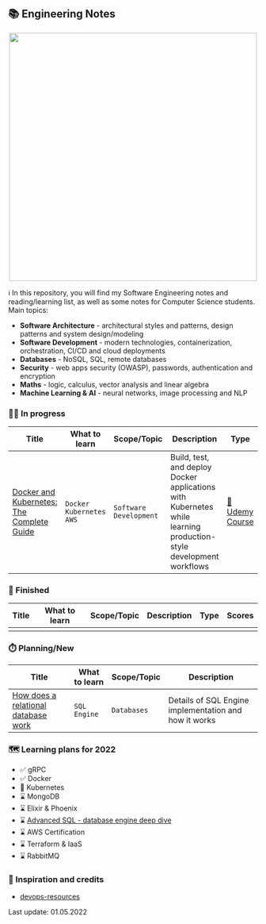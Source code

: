 ## 📚 Engineering Notes

<p align="center">
    <img width="500px" src="https://wallpaperbat.com/img/64596-engineering-desktop-wallpaper.jpg">
</p>

ℹ️  In this repository, you will find my Software Engineering notes and reading/learning list, as well as some notes for Computer Science students. Main topics:
* **Software Architecture** - architectural styles and patterns, design patterns and system design/modeling   
* **Software Development** - modern technologies, containerization, orchestration, CI/CD and cloud deployments
* **Databases** - NoSQL, SQL, remote databases
* **Security** - web apps security (OWASP), passwords, authentication and encryption
* **Maths** - logic, calculus, vector analysis and linear algebra
* **Machine Learning & AI** - neural networks, image processing and NLP


### 🧑‍💼 In progress
| Title                                                                                               | What to learn               | Scope/Topic            | Description                                                                                                        | Type                                                                                      |
|-----------------------------------------------------------------------------------------------------|-----------------------------|------------------------|--------------------------------------------------------------------------------------------------------------------|-------------------------------------------------------------------------------------------|
| [Docker and Kubernetes: The Complete Guide](/resources/docker_and_kubernetes_the_complete_guide.md) | `Docker` `Kubernetes` `AWS` | `Software Development` | Build, test, and deploy Docker applications with Kubernetes while learning production-style development workflows  | [🎥 Udemy Course](https://www.udemy.com/course/docker-and-kubernetes-the-complete-guide/) |


### 🏁 Finished
| Title | What to learn | Scope/Topic | Description | Type | Scores |
|-------|---------------|-------------|-------------|------|--------|
|       |               |             |             |      |        |




### ⏱️ Planning/New
| Title                                                                             | What to learn | Scope/Topic  | Description                                           |
|-----------------------------------------------------------------------------------|---------------|--------------|-------------------------------------------------------|
| [How does a relational database work](http://coding-geek.com/how-databases-work/) | `SQL Engine`  | `Databases`  | Details of SQL Engine implementation and how it works |


### 🗺️ Learning plans for 2022
- ✅ gRPC
- ✅ Docker
- 👀 Kubernetes
- ⌛ MongoDB
- ⌛ Elixir & Phoenix
- ⌛ [Advanced SQL - database engine deep dive](http://coding-geek.com/how-databases-work/)
- ⌛ AWS Certification
- ⌛ Terraform & IaaS
- ⌛ RabbitMQ


### 🏅 Inspiration and credits
* [devops-resources](https://github.com/bregman-arie/devops-resources)


Last update: 01.05.2022
